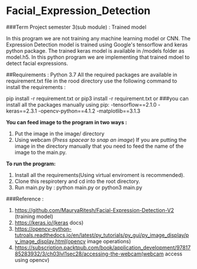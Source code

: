 # Facial_Expression_Detection
###Term Project semester 3(sub module) : Trained model

In this program we are not training any machine learning model or CNN. The Expression Detection model is trained using Google's tensorflow and keras python package. The trained keras model is available in /models folder as model.h5.
In this python program we are implementing that trained mdoel to detect facial expressions.

##Requirements :
Python 3.7
All the required packages are available in requirement.txt file in the rood directory
use the following command to install the requirements :

pip install -r requirement.txt
or
pip3 install -r requirement.txt
or ###you can install all the packages manually using pip:
  -tensorflow==2.1.0
  -keras==2.3.1
  -opencv-python==4.1.2
  -matplotlib==3.1.3


**You can feed image to the program in two ways :**
1. Put the image in the image/ directory 
2. Using webcam (*Press spacear to snap an image*)
If you are putting the image in the directory manually that you need to feed the name of the image to the main.py.

**To run the program:**
1. Install all the requirements(Using virtual enviroment is recommended).
2. Clone this respirotery and cd into the root directory.
3. Run main.py by : python main.py or python3 main.py

###Reference :
1. https://github.com/MauryaRitesh/Facial-Expression-Detection-V2 (training model)
2. https://keras.io/(keras docs)
3. https://opencv-python-tutroals.readthedocs.io/en/latest/py_tutorials/py_gui/py_image_display/py_image_display.html(opencv image operations)
4. https://subscription.packtpub.com/book/application_development/9781785283932/3/ch03lvl1sec28/accessing-the-webcam(webcam access using opencv)
